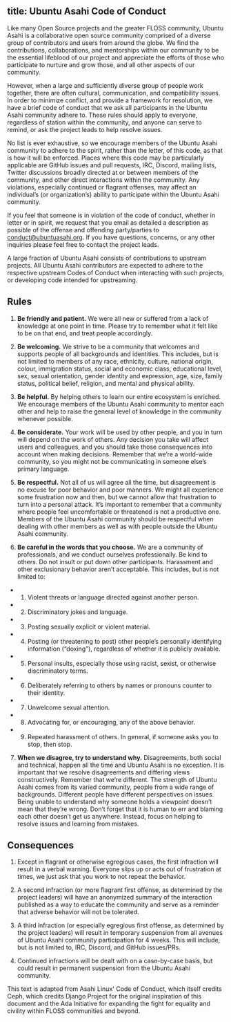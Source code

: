 title: Ubuntu Asahi Code of Conduct
---

Like many Open Source projects and the greater FLOSS community, Ubuntu Asahi is a collaborative open source community comprised of a diverse group of contributors and users from around the globe. We find the contributions, collaborations, and mentorships within our community to be the essential lifeblood of our project and appreciate the efforts of those who participate to nurture and grow those, and all other aspects of our community.

However, when a large and sufficiently diverse group of people work together, there are often cultural, communication, and compatibility issues. In order to minimize conflict, and provide a framework for resolution, we have a brief code of conduct that we ask all participants in the Ubuntu Asahi community adhere to. These rules should apply to everyone, regardless of station within the community, and anyone can serve to remind, or ask the project leads to help resolve issues.

No list is ever exhaustive, so we encourage members of the Ubuntu Asahi community to adhere to the spirit, rather than the letter, of this code, as that is how it will be enforced. Places where this code may be particularly applicable are GitHub issues and pull requests, IRC, Discord, mailing lists, Twitter discussions broadly directed at or between members of the community, and other direct interactions within the community. Any violations, especially continued or flagrant offenses, may affect an individual’s (or organization’s) ability to participate within the Ubuntu Asahi community.

If you feel that someone is in violation of the code of conduct, whether in letter or in spirit, we request that you email as detailed a description as possible of the offense and offending party/parties to conduct@ubuntuasahi.org. If you have questions, concerns, or any other inquiries please feel free to contact the project leads.

A large fraction of Ubuntu Asahi consists of contributions to upstream projects. All Ubuntu Asahi contributors are expected to adhere to the respective upstream Codes of Conduct when interacting with such projects, or developing code intended for upstreaming.

## Rules

1. **Be friendly and patient.** We were all new or suffered from a lack of knowledge at one point in time. Please try to remember what it felt like to be on that end, and treat people accordingly.

2. **Be welcoming.** We strive to be a community that welcomes and supports people of all backgrounds and identities. This includes, but is not limited to members of any race, ethnicity, culture, national origin, colour, immigration status, social and economic class, educational level, sex, sexual orientation, gender identity and expression, age, size, family status, political belief, religion, and mental and physical ability.

3. **Be helpful.** By helping others to learn our entire ecosystem is enriched. We encourage members of the Ubuntu Asahi community to mentor each other and help to raise the general level of knowledge in the community whenever possible.

4. **Be considerate.** Your work will be used by other people, and you in turn will depend on the work of others. Any decision you take will affect users and colleagues, and you should take those consequences into account when making decisions. Remember that we’re a world-wide community, so you might not be communicating in someone else’s primary language.

5. **Be respectful.** Not all of us will agree all the time, but disagreement is no excuse for poor behavior and poor manners. We might all experience some frustration now and then, but we cannot allow that frustration to turn into a personal attack. It’s important to remember that a community where people feel uncomfortable or threatened is not a productive one. Members of the Ubuntu Asahi community should be respectful when dealing with other members as well as with people outside the Ubuntu Asahi community.

6. **Be careful in the words that you choose.** We are a community of professionals, and we conduct ourselves professionally. Be kind to others. Do not insult or put down other participants. Harassment and other exclusionary behavior aren’t acceptable. This includes, but is not limited to:
  - 1. Violent threats or language directed against another person.
  - 2. Discriminatory jokes and language.
  - 3. Posting sexually explicit or violent material.
  - 4. Posting (or threatening to post) other people’s personally identifying information (“doxing”), regardless of whether it is publicly available.
  - 5. Personal insults, especially those using racist, sexist, or otherwise discriminatory terms.
  - 6. Deliberately referring to others by names or pronouns counter to their identity.
  - 7. Unwelcome sexual attention.
  - 8. Advocating for, or encouraging, any of the above behavior.
  - 9. Repeated harassment of others. In general, if someone asks you to stop, then stop.

7. **When we disagree, try to understand why.** Disagreements, both social and technical, happen all the time and Ubuntu Asahi is no exception. It is important that we resolve disagreements and differing views constructively. Remember that we’re different. The strength of Ubuntu Asahi comes from its varied community, people from a wide range of backgrounds. Different people have different perspectives on issues. Being unable to understand why someone holds a viewpoint doesn’t mean that they’re wrong. Don’t forget that it is human to err and blaming each other doesn’t get us anywhere. Instead, focus on helping to resolve issues and learning from mistakes.

## Consequences

1. Except in flagrant or otherwise egregious cases, the first infraction will result in a verbal warning. Everyone slips up or acts out of frustration at times, we just ask that you work to not repeat the behavior.

2. A second infraction (or more flagrant first offense, as determined by the project leaders) will have an anonymized summary of the interaction published as a way to educate the community and serve as a reminder that adverse behavior will not be tolerated.

3. A third infraction (or especially egregious first offense, as determined by the project leaders) will result in temporary suspension from all avenues of Ubuntu Asahi community participation for 4 weeks. This will include, but is not limited to, IRC, Discord, and GitHub issues/PRs.

4. Continued infractions will be dealt with on a case-by-case basis, but could result in permanent suspension from the Ubuntu Asahi community.

This text is adapted from Asahi Linux' Code of Conduct, which itself credits Ceph, which credits Django Project for the original inspiration of this document and the Ada Initiative for expanding the fight for equality and civility within FLOSS communities and beyond.

